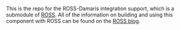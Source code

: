 This is the repo for the ROSS-Damaris integration support, which is a submodule of [ROSS](https://github.com/carothersc/ROSS).
All of the information on building and using this component with ROSS can be found on the [ROSS blog](http://carothersc.github.io/ROSS/instrumentation/insitu-vis.html).



